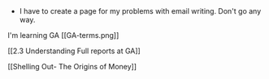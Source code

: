 ## 

- I have to create a page for my problems with email writing. Don't go any way.


I'm learning GA [[GA-terms.png]]

[[2.3 Understanding Full reports at GA]]

[[Shelling Out- The Origins of Money]]